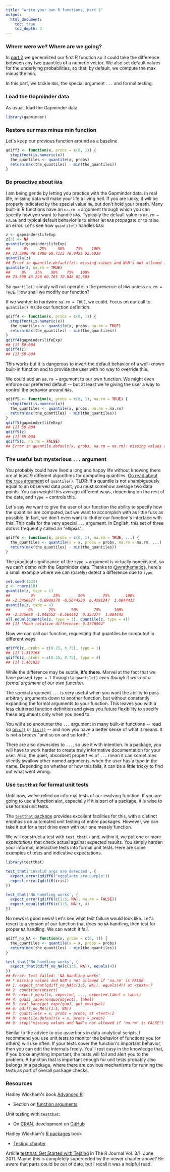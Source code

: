 ```yaml
---
title: "Write your own R functions, part 3"
output:
  html_document:
    toc: true
    toc_depth: 3
---
```




### Where were we? Where are we going?

In [part 2](block011_write-your-own-function-02.html) we generalized our first R function so it could take the difference between any two quantiles of a numeric vector. We also set default values for the underlying probabilities, so that, by default, we compute the max minus the min.

In this part, we tackle `NA`s, the special argument `...` and formal testing.

### Load the Gapminder data

As usual, load the Gapminder data.


```r
library(gapminder)
```

### Restore our max minus min function

Let's keep our previous function around as a baseline.


```r
qdiff3 <- function(x, probs = c(0, 1)) {
  stopifnot(is.numeric(x))
  the_quantiles <- quantile(x, probs)
  return(max(the_quantiles) - min(the_quantiles))
}
```

### Be proactive about `NA`s

I am being gentle by letting you practice with the Gapminder data. In real life, missing data will make your life a living hell. If you are lucky, it will be properly indicated by the special value `NA`, but don't hold your breath. Many built-in R functions have an `na.rm =` argument through which you can specify how you want to handle `NA`s. Typically the default value is `na.rm = FALSE` and typical default behavior is to either let `NA`s propagate or to raise an error. Let's see how `quantile()` handles `NA`s:


```r
z <- gapminder$lifeExp
z[3] <- NA
quantile(gapminder$lifeExp)
##      0%     25%     50%     75%    100% 
## 23.5990 48.1980 60.7125 70.8455 82.6030
quantile(z)
## Error in quantile.default(z): missing values and NaN's not allowed if 'na.rm' is FALSE
quantile(z, na.rm = TRUE)
##     0%    25%    50%    75%   100% 
## 23.599 48.228 60.765 70.846 82.603
```

So `quantile()` simply will not operate in the presence of `NA`s unless `na.rm = TRUE`. How shall we modify our function?

If we wanted to hardwire `na.rm = TRUE`, we could. Focus on our call to `quantile()` inside our function definition.


```r
qdiff4 <- function(x, probs = c(0, 1)) {
  stopifnot(is.numeric(x))
  the_quantiles <- quantile(x, probs, na.rm = TRUE)
  return(max(the_quantiles) - min(the_quantiles))
}
qdiff4(gapminder$lifeExp)
## [1] 59.004
qdiff4(z)
## [1] 59.004
```

This works but it is dangerous to invert the default behavior of a well-known built-in function and to provide the user with no way to override this.

We could add an `na.rm =` argument to our own function. We might even enforce our preferred default -- but at least we're giving the user a way to control the behavior around `NA`s.


```r
qdiff5 <- function(x, probs = c(0, 1), na.rm = TRUE) {
  stopifnot(is.numeric(x))
  the_quantiles <- quantile(x, probs, na.rm = na.rm)
  return(max(the_quantiles) - min(the_quantiles))
}
qdiff5(gapminder$lifeExp)
## [1] 59.004
qdiff5(z)
## [1] 59.004
qdiff5(z, na.rm = FALSE)
## Error in quantile.default(x, probs, na.rm = na.rm): missing values and NaN's not allowed if 'na.rm' is FALSE
```

### The useful but mysterious `...` argument

You probably could have lived a long and happy life without knowing there are at least 9 different algorithms for computing quantiles. [Go read about the `type` argument](http://www.rdocumentation.org/packages/stats/functions/quantile) of `quantile()`. TLDR: If a quantile is not unambiguously equal to an observed data point, you must somehow average two data points. You can weight this average different ways, depending on the rest of the data, and `type =` controls this.

Let's say we want to give the user of our function the ability to specify how the quantiles are computed, but we want to accomplish with as little fuss as possible. In fact, we don't even want to clutter our function's interface with this! This calls for the very special `...` argument. In English, this set of three dots is frequently called an "ellipsis".


```r
qdiff6 <- function(x, probs = c(0, 1), na.rm = TRUE, ...) {
  the_quantiles <- quantile(x = x, probs = probs, na.rm = na.rm, ...)
  return(max(the_quantiles) - min(the_quantiles))
}
```

The practical significance of the `type =` argument is virtually nonexistent, so we can't demo with the Gapminder data. Thanks to [\@wrathematics](https://twitter.com/wrathematics), here's a small example where we can (barely) detect a difference due to `type`.


```r
set.seed(1234)
z <- rnorm(10)
quantile(z, type = 1)
##         0%        25%        50%        75%       100% 
## -2.3456977 -0.8900378 -0.5644520  0.4291247  1.0844412
quantile(z, type = 4)
##        0%       25%       50%       75%      100% 
## -2.345698 -1.048552 -0.564452  0.353277  1.084441
all.equal(quantile(z, type = 1), quantile(z, type = 4))
## [1] "Mean relative difference: 0.1776594"
```

Now we can call our function, requesting that quantiles be computed in different ways.


```r
qdiff6(z, probs = c(0.25, 0.75), type = 1)
## [1] 1.319163
qdiff6(z, probs = c(0.25, 0.75), type = 4)
## [1] 1.401829
```

While the difference may be subtle, __it's there__. Marvel at the fact that we have passed `type = 1` through to `quantile()` *even though it was not a formal argument of our own function*.

The special argument `...` is very useful when you want the ability to pass arbitrary arguments down to another function, but without constantly expanding the formal arguments to your function. This leaves you with a less cluttered function definition and gives you future flexibility to specify these arguments only when you need to.

You will also encounter the `...` argument in many built-in functions -- read up [on `c()`](http://www.rdocumentation.org/packages/base/functions/c) or [`list()`](http://www.rdocumentation.org/packages/base/functions/list) -- and now you have a better sense of what it means. It is not a breezy "and so on and so forth."

There are also downsides to `...`, so use it with intention. In a package, you will have to work harder to create truly informative documentation for your user. Also, the quiet, absorbent properties of `...` mean it can sometimes silently swallow other named arguments, when the user has a typo in the name. Depending on whether or how this fails, it can be a little tricky to find out what went wrong.

### Use `testthat` for formal unit tests

Until now, we've relied on informal tests of our evolving function. If you are going to use a function alot, especially if it is part of a package, it is wise to use formal unit tests.

The [`testthat` package](https://github.com/hadley/testthat) provides excellent facilities for this, with a distinct emphasis on automated unit testing of entire packages. However, we can take it out for a test drive even with our one measly function.

We will construct a test with `test_that()` and, within it, we put one or more *expectations* that check actual against expected results. You simply harden your informal, interactive tests into formal unit tests. Here are some examples of tests and indicative expectations.


```r
library(testthat)

test_that('invalid args are detected', {
  expect_error(qdiff6("eggplants are purple"))
  expect_error(qdiff6(iris))
})

test_that('NA handling works', {
  expect_error(qdiff6(c(1:5, NA), na.rm = FALSE))
  expect_equal(qdiff6(c(1:5, NA)), 4)
})
```

No news is good news! Let's see what test failure would look like. Let's revert to a version of our function that does no `NA` handling, then test for proper `NA` handling. We can watch it fail.


```r
qdiff_no_NA <- function(x, probs = c(0, 1)) {
  the_quantiles <- quantile(x = x, probs = probs)
  return(max(the_quantiles) - min(the_quantiles))
}

test_that('NA handling works', {
  expect_that(qdiff_no_NA(c(1:5, NA)), equals(4))
})
## Error: Test failed: 'NA handling works'
## * missing values and NaN's not allowed if 'na.rm' is FALSE
## 1: expect_that(qdiff_no_NA(c(1:5, NA)), equals(4)) at <text>:7
## 2: condition(object)
## 3: expect_equal(x, expected, ..., expected.label = label)
## 4: quasi_label(enquo(object), label)
## 5: eval_bare(get_expr(quo), get_env(quo))
## 6: qdiff_no_NA(c(1:5, NA))
## 7: quantile(x = x, probs = probs) at <text>:2
## 8: quantile.default(x = x, probs = probs)
## 9: stop("missing values and NaN's not allowed if 'na.rm' is FALSE")
```

Similar to the advice to use assertions in data analytical scripts, I recommend you use unit tests to monitor the behavior of functions you (or others) will use often. If your tests cover the function's important behavior, then you can edit the internals freely. You'll rest easy in the knowledge that, if you broke anything important, the tests will fail and alert you to the problem. A function that is important enough for unit tests probably also belongs in a package, where there are obvious mechanisms for running the tests as part of overall package checks.

<!--

### other content

match.arg()

defaulting to NULL then checking is.null() and take it from there

-->

### Resources

Hadley Wickham's book [Advanced R](http://adv-r.had.co.nz)

  * Section on [function arguments](http://adv-r.had.co.nz/Functions.html#function-arguments)

Unit testing with `testthat`:

  * On [CRAN](https://cran.r-project.org/web/packages/testthat/index.html), development on [GitHub](https://github.com/hadley/testthat)

Hadley Wickham's [R packages](http://r-pkgs.had.co.nz) book

  * [Testing chapter](http://r-pkgs.had.co.nz/tests.html)
  
Article [testthat: Get Started with Testing](https://journal.r-project.org/archive/2011-1/RJournal_2011-1_Wickham.pdf) in The R Journal Vol. 3/1, June 2011. Maybe this is completely superceded by the newer chapter above? Be aware that parts could be out of date, but I recall it was a helpful read.
